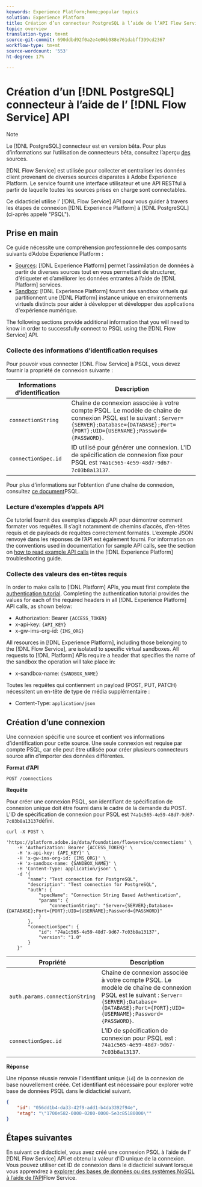 ```yaml
---
keywords: Experience Platform;home;popular topics
solution: Experience Platform
title: Création d’un connecteur PostgreSQL à l’aide de l’API Flow Service
topic: overview
translation-type: tm+mt
source-git-commit: 690ddbd92f0a2e4e06b988e761dabff399cd2367
workflow-type: tm+mt
source-wordcount: '553'
ht-degree: 17%

---
```



# Création d’un [!DNL PostgreSQL] connecteur à l’aide de l’ [!DNL Flow Service] API

>[!NOTE]
>
>Le [!DNL PostgreSQL] connecteur est en version bêta. Pour plus d’informations sur l’utilisation de connecteurs bêta, consultez l’aperçu [des](../../../../home.md#terms-and-conditions) sources.

[!DNL Flow Service] est utilisée pour collecter et centraliser les données client provenant de diverses sources disparates à Adobe Experience Platform. Le service fournit une interface utilisateur et une API RESTful à partir de laquelle toutes les sources prises en charge sont connectables.

Ce didacticiel utilise l’ [!DNL Flow Service] API pour vous guider à travers les étapes de connexion [!DNL Experience Platform] à [!DNL PostgreSQL] (ci-après appelé &quot;PSQL&quot;).

## Prise en main

Ce guide nécessite une compréhension professionnelle des composants suivants d’Adobe Experience Platform :

* [Sources](../../../../home.md): [!DNL Experience Platform] permet l’assimilation de données à partir de diverses sources tout en vous permettant de structurer, d’étiqueter et d’améliorer les données entrantes à l’aide de [!DNL Platform] services.
* [Sandbox](../../../../../sandboxes/home.md): [!DNL Experience Platform] fournit des sandbox virtuels qui partitionnent une [!DNL Platform] instance unique en environnements virtuels distincts pour aider à développer et développer des applications d&#39;expérience numérique.

The following sections provide additional information that you will need to know in order to successfully connect to PSQL using the [!DNL Flow Service] API.

### Collecte des informations d’identification requises

Pour pouvoir vous connecter [!DNL Flow Service] à PSQL, vous devez fournir la propriété de connexion suivante :

| Informations d’identification | Description |
| ---------- | ----------- |
| `connectionString` | Chaîne de connexion associée à votre compte PSQL. Le modèle de chaîne de connexion PSQL est le suivant : `Server={SERVER};Database={DATABASE};Port={PORT};UID={USERNAME};Password={PASSWORD}`. |
| `connectionSpec.id` | ID utilisé pour générer une connexion. L&#39;ID de spécification de connexion fixe pour PSQL est `74a1c565-4e59-48d7-9d67-7c03b8a13137`. |

Pour plus d&#39;informations sur l&#39;obtention d&#39;une chaîne de connexion, consultez [ce document](https://www.postgresql.org/docs/9.2/app-psql.html)PSQL.

### Lecture d’exemples d’appels API

Ce tutoriel fournit des exemples d’appels API pour démontrer comment formater vos requêtes. Il s’agit notamment de chemins d’accès, d’en-têtes requis et de payloads de requêtes correctement formatés. L’exemple JSON renvoyé dans les réponses de l’API est également fourni. For information on the conventions used in documentation for sample API calls, see the section on [how to read example API calls](../../../../../landing/troubleshooting.md#how-do-i-format-an-api-request) in the [!DNL Experience Platform] troubleshooting guide.

### Collecte des valeurs des en-têtes requis

In order to make calls to [!DNL Platform] APIs, you must first complete the [authentication tutorial](../../../../../tutorials/authentication.md). Completing the authentication tutorial provides the values for each of the required headers in all [!DNL Experience Platform] API calls, as shown below:

* Authorization: Bearer `{ACCESS_TOKEN}`
* x-api-key: `{API_KEY}`
* x-gw-ims-org-id: `{IMS_ORG}`

All resources in [!DNL Experience Platform], including those belonging to the [!DNL Flow Service], are isolated to specific virtual sandboxes. All requests to [!DNL Platform] APIs require a header that specifies the name of the sandbox the operation will take place in:

* x-sandbox-name: `{SANDBOX_NAME}`

Toutes les requêtes qui contiennent un payload (POST, PUT, PATCH) nécessitent un en-tête de type de média supplémentaire :

* Content-Type: `application/json`

## Création d’une connexion

Une connexion spécifie une source et contient vos informations d’identification pour cette source. Une seule connexion est requise par compte PSQL, car elle peut être utilisée pour créer plusieurs connecteurs source afin d’importer des données différentes.

**Format d’API**

```http
POST /connections
```

**Requête**

Pour créer une connexion PSQL, son identifiant de spécification de connexion unique doit être fourni dans le cadre de la demande du POST. L’ID de spécification de connexion pour PSQL est `74a1c565-4e59-48d7-9d67-7c03b8a13137`défini.

```shell
curl -X POST \
    'https://platform.adobe.io/data/foundation/flowservice/connections' \
    -H 'Authorization: Bearer {ACCESS_TOKEN}' \
    -H 'x-api-key: {API_KEY}' \
    -H 'x-gw-ims-org-id: {IMS_ORG}' \
    -H 'x-sandbox-name: {SANDBOX_NAME}' \
    -H 'Content-Type: application/json' \
    -d '{
        "name": "Test connection for PostgreSQL",
        "description": "Test connection for PostgreSQL",
        "auth": {
            "specName": "Connection String Based Authentication",
            "params": {
                "connectionString": "Server={SERVER};Database={DATABASE};Port={PORT};UID={USERNAME};Password={PASSWORD}"
            }
        },
        "connectionSpec": {
            "id": "74a1c565-4e59-48d7-9d67-7c03b8a13137",
            "version": "1.0"
        }
    }'
```

| Propriété | Description |
| ------------- | --------------- |
| `auth.params.connectionString` | Chaîne de connexion associée à votre compte PSQL. Le modèle de chaîne de connexion PSQL est le suivant : `Server={SERVER};Database={DATABASE};Port={PORT};UID={USERNAME};Password={PASSWORD}`. |
| `connectionSpec.id` | L’ID de spécification de connexion pour PSQL est : `74a1c565-4e59-48d7-9d67-7c03b8a13137`. |

**Réponse**

Une réponse réussie renvoie l&#39;identifiant unique (`id`) de la connexion de base nouvellement créée. Cet identifiant est nécessaire pour explorer votre base de données PSQL dans le didacticiel suivant.

```json
{
    "id": "056dd1b4-da33-42f9-add1-b4da3392f94e",
    "etag": "\"1700e582-0000-0200-0000-5e3c85180000\""
}
```

## Étapes suivantes

En suivant ce didacticiel, vous avez créé une connexion PSQL à l’aide de l’ [!DNL Flow Service] API et obtenu la valeur d’ID unique de la connexion. Vous pouvez utiliser cet ID de connexion dans le didacticiel suivant lorsque vous apprendrez à [explorer des bases de données ou des systèmes NoSQL à l’aide de l’API](../../explore/database-nosql.md)Flow Service.
